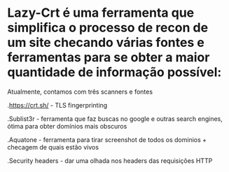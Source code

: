 # Lazy-Crt é uma ferramenta que simplifica o processo de recon de um site checando várias fontes e ferramentas para se obter a maior quantidade de informação possível: <br>


Atualmente, contamos com três scanners e fontes <br>

.https://crt.sh/  - TLS fingerprinting <br>

.Sublist3r - ferramenta que faz buscas no google e outras search engines, ótima para obter domínios mais obscuros <br>

.Aquatone - ferramenta para tirar screenshot de todos os dominios + checagem de quais estão vivos <br>

.Security headers - dar uma olhada nos headers das requisições HTTP 


